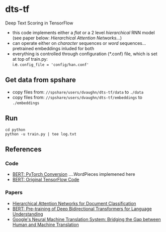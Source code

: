 # dts-tf
Deep Text Scoring in TensorFlow

- this code implements either a _flat_ or a 2 level _hierarchical_ RNN model (see paper below: _Hierarchical Attention Networks..._) 
- can operate either on _character_ sequences or _word_ sequences... pretrained embeddings inluded for both
- everything is controlled through configuration (*.conf) file, which is set at top of train.py: <br/> i.e. `config_file = 'config/han.conf'`

## Get data from spshare
- copy files from: `//spshare/users/dvaughn/dts-tf/data` to  `./data`
- copy files from: `//spshare/users/dvaughn/dts-tf/embeddings` to `./embeddings`


## Run
```
cd python
python -u train.py | tee log.txt
```

## References

### Code

- [BERT: PyTorch Conversion](https://github.com/huggingface/pytorch-pretrained-BERT) ....WordPieces implemened here
- [BERT: Original TensorFlow Code](https://github.com/google-research/bert)

### Papers

- [Hierarchical Attention Networks for Document Classification](https://www.cs.cmu.edu/~./hovy/papers/16HLT-hierarchical-attention-networks.pdf)
- [BERT: Pre-training of Deep Bidirectional Transformers for Language Understanding](https://arxiv.org/abs/1810.04805)
- [Google's Neural Machine Translation System: Bridging the Gap between Human and Machine Translation](https://arxiv.org/abs/1609.08144)